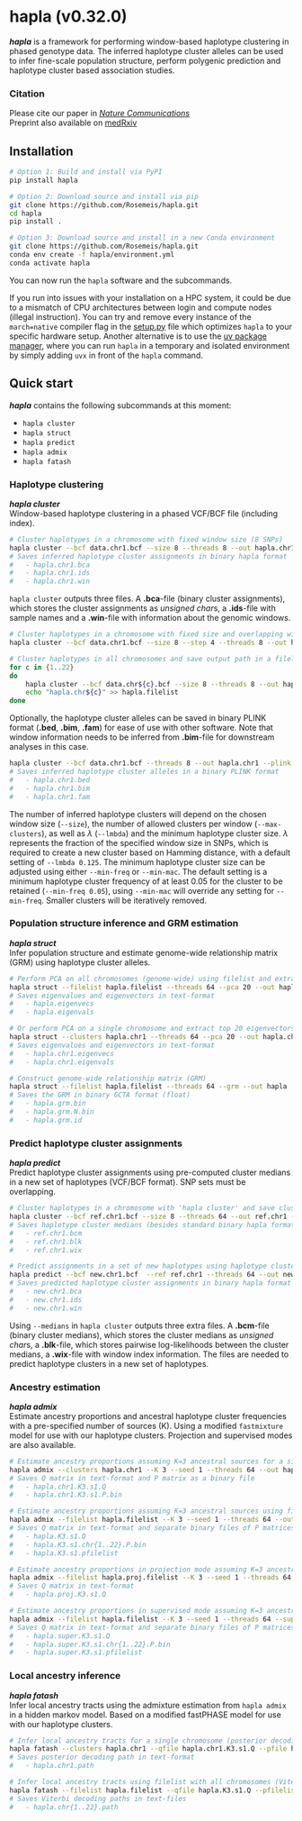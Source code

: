 # hapla (v0.32.0)
***hapla*** is a framework for performing window-based haplotype clustering in phased genotype data. The inferred haplotype cluster alleles can be used to infer fine-scale population structure, perform polygenic prediction and haplotype cluster based association studies.

### Citation
Please cite our paper in [*Nature Communications*](https://doi.org/10.1038/s41467-024-55477-3)\
Preprint also available on [medRxiv](https://doi.org/10.1101/2024.04.30.24306654)

## Installation
```bash
# Option 1: Build and install via PyPI
pip install hapla

# Option 2: Download source and install via pip
git clone https://github.com/Rosemeis/hapla.git
cd hapla
pip install .

# Option 3: Download source and install in a new Conda environment
git clone https://github.com/Rosemeis/hapla.git
conda env create -f hapla/environment.yml
conda activate hapla
```
You can now run the `hapla` software and the subcommands. 

If you run into issues with your installation on a HPC system, it could be due to a mismatch of CPU architectures between login and compute nodes (illegal instruction). You can try and remove every instance of the `march=native` compiler flag in the [setup.py](./setup.py) file which optimizes `hapla` to your specific hardware setup. Another alternative is to use the [uv package manager](https://docs.astral.sh/uv/), where you can run `hapla` in a temporary and isolated environment by simply adding `uvx` in front of the `hapla` command.

## Quick start
***hapla*** contains the following subcommands at this moment:
- `hapla cluster`
- `hapla struct`
- `hapla predict`
- `hapla admix`
- `hapla fatash`


### Haplotype clustering
***hapla cluster***\
Window-based haplotype clustering in a phased VCF/BCF file (including index).
```bash
# Cluster haplotypes in a chromosome with fixed window size (8 SNPs)
hapla cluster --bcf data.chr1.bcf --size 8 --threads 8 --out hapla.chr1
# Saves inferred haplotype cluster assignments in binary hapla format
#	- hapla.chr1.bca
#	- hapla.chr1.ids
#	- hapla.chr1.win
```
`hapla cluster` outputs three files. A **.bca**-file (binary cluster assignments), which stores the cluster assignments as *unsigned char*s, a **.ids**-file with sample names and a **.win**-file with information about the genomic windows.

```bash
# Cluster haplotypes in a chromosome with fixed size and overlapping windows (step size 4)
hapla cluster --bcf data.chr1.bcf --size 8 --step 4 --threads 8 --out hapla.chr1

# Cluster haplotypes in all chromosomes and save output path in a filelist
for c in {1..22}
do
	hapla cluster --bcf data.chr${c}.bcf --size 8 --threads 8 --out hapla.chr${c}
	echo "hapla.chr${c}" >> hapla.filelist
done
```

Optionally, the haplotype cluster alleles can be saved in binary PLINK format (**.bed**, **.bim**, **.fam**) for ease of use with other software. Note that window information needs to be inferred from **.bim**-file for downstream analyses in this case.
```bash
hapla cluster --bcf data.chr1.bcf --threads 8 --out hapla.chr1 --plink
# Saves inferred haplotype cluster alleles in a binary PLINK format
#	- hapla.chr1.bed
#	- hapla.chr1.bim
#	- hapla.chr1.fam
```

The number of inferred haplotype clusters will depend on the chosen window size (`--size`), the number of allowed clusters per window (`--max-clusters`), as well as $\lambda$ (`--lmbda`) and the minimum haplotype cluster size. $\lambda$ represents the fraction of the specified window size in SNPs, which is required to create a new cluster based on Hamming distance, with a default setting of `--lmbda 0.125`.  The minimum haplotype cluster size can be adjusted using either `--min-freq` or `--min-mac`. The default setting is a minimum haplotype cluster frequency of at least 0.05 for the cluster to be retained (`--min-freq 0.05`), using `--min-mac` will override any setting for `--min-freq`. Smaller clusters will be iteratively removed. 


### Population structure inference and GRM estimation
***hapla struct***\
Infer population structure and estimate genome-wide relationship matrix (GRM) using haplotype cluster alleles.
```bash
# Perform PCA on all chromosomes (genome-wide) using filelist and extract top 20 eigenvectors
hapla struct --filelist hapla.filelist --threads 64 --pca 20 --out hapla
# Saves eigenvalues and eigenvectors in text-format
#	- hapla.eigenvecs
#	- hapla.eigenvals

# Or perform PCA on a single chromosome and extract top 20 eigenvectors
hapla struct --clusters hapla.chr1 --threads 64 --pca 20 --out hapla.chr1
# Saves eigenvalues and eigenvectors in text-format
#	- hapla.chr1.eigenvecs
#	- hapla.chr1.eigenvals

# Construct genome-wide relationship matrix (GRM)
hapla struct --filelist hapla.filelist --threads 64 --grm --out hapla
# Saves the GRM in binary GCTA format (float)
#	- hapla.grm.bin
#	- hapla.grm.N.bin
#	- hapla.grm.id
```

### Predict haplotype cluster assignments
***hapla predict***\
Predict haplotype cluster assignments using pre-computed cluster medians in a new set of haplotypes (VCF/BCF format). SNP sets must be overlapping.
```bash
# Cluster haplotypes in a chromosome with 'hapla cluster' and save cluster medians (--medians)
hapla cluster --bcf ref.chr1.bcf --size 8 --threads 64 --out ref.chr1 --medians
# Saves haplotype cluster medians (besides standard binary hapla format)
#	- ref.chr1.bcm
#	- ref.chr1.blk
#	- ref.chr1.wix

# Predict assignments in a set of new haplotypes using haplotype cluster medians
hapla predict --bcf new.chr1.bcf  --ref ref.chr1 --threads 64 --out new.chr1
# Saves predicted haplotype cluster assignments in binary hapla format
#	- new.chr1.bca
#	- new.chr1.ids
#	- new.chr1.win
```
Using `--medians` in `hapla cluster` outputs three extra files. A **.bcm**-file (binary cluster medians), which stores the cluster medians as *unsigned char*s, a **.blk**-file, which stores pairwise log-likelihoods between the cluster medians, a **.wix**-file with window index information. The files are needed to predict haplotype clusters in a new set of haplotypes.


### Ancestry estimation
***hapla admix***\
Estimate ancestry proportions and ancestral haplotype cluster frequencies with a pre-specified number of sources (K). Using a modified `fastmixture` model for use with our haplotype clusters. Projection and supervised modes are also available.
```bash
# Estimate ancestry proportions assuming K=3 ancestral sources for a single chromosome
hapla admix --clusters hapla.chr1 --K 3 --seed 1 --threads 64 --out hapla.chr1
# Saves Q matrix in text-format and P matrix as a binary file
#	- hapla.chr1.K3.s1.Q
#	- hapla.chr1.K3.s1.P.bin

# Estimate ancestry proportions assuming K=3 ancestral sources using filelist with all chromosomes
hapla admix --filelist hapla.filelist --K 3 --seed 1 --threads 64 --out hapla
# Saves Q matrix in text-format and separate binary files of P matrices, including a filelist of the P matrices
#	- hapla.K3.s1.Q
#	- hapla.K3.s1.chr{1..22}.P.bin
#	- hapla.K3.s1.pfilelist

# Estimate ancestry proportions in projection mode assuming K=3 ancestral sources using filelist with all chromosomes. Provide previously estimated ancestral haplotype cluster frequencies.
hapla admix --filelist hapla.proj.filelist --K 3 --seed 1 --threads 64 --projection hapla.K3.s1.pfilelist --out hapla.proj
# Saves Q matrix in text-format
#	- hapla.proj.K3.s1.Q

# Estimate ancestry proportions in supervised mode assuming K=3 ancestral sources using filelist with all chromosomes. Provide a single column text-file with population labels of the samples as integers, where 0 indicates no label.
hapla admix --filelist hapla.filelist --K 3 --seed 1 --threads 64 --supervised hapla.labels --out hapla.super
# Saves Q matrix in text-format and separate binary files of P matrices, including a filelist of the P matrices
#	- hapla.super.K3.s1.Q
#	- hapla.super.K3.s1.chr{1..22}.P.bin
#	- hapla.super.K3.s1.pfilelist
```


### Local ancestry inference
***hapla fatash***\
Infer local ancestry tracts using the admixture estimation from `hapla admix` in a hidden markov model. Based on a modified fastPHASE model for use with our haplotype clusters.
```bash
# Infer local ancestry tracts for a single chromosome (posterior decoding)
hapla fatash --clusters hapla.chr1 --qfile hapla.chr1.K3.s1.Q --pfile hapla.chr1.K3.s1.P.bin --threads 16 --out hapla.chr1
# Saves posterior decoding path in text-format
#	- hapla.chr1.path

# Infer local ancestry tracts using filelist with all chromosomes (Viterbi decoding)
hapla fatash --filelist hapla.filelist --qfile hapla.K3.s1.Q --pfilelist hapla.K3.s1.pfilelist --threads 16 --out hapla --viterbi
# Saves Viterbi decoding paths in text-files
#	- hapla.chr{1..22}.path
```
